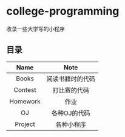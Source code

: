 # college-programming
收录一些大学写的小程序

## 目录

| Name     | Note |
| :--:     | :--: |
| Books    | 阅读书籍时的代码 |
| Contest  | 打比赛的代码 |
| Homework | 作业 |
| OJ       | 各种OJ的代码 |
| Project  | 各种小程序 |

